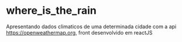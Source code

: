 # where_is_the_rain
Apresentando dados climaticos de uma determinada cidade com a api https://openweathermap.org, front desenvolvido em reactJS
